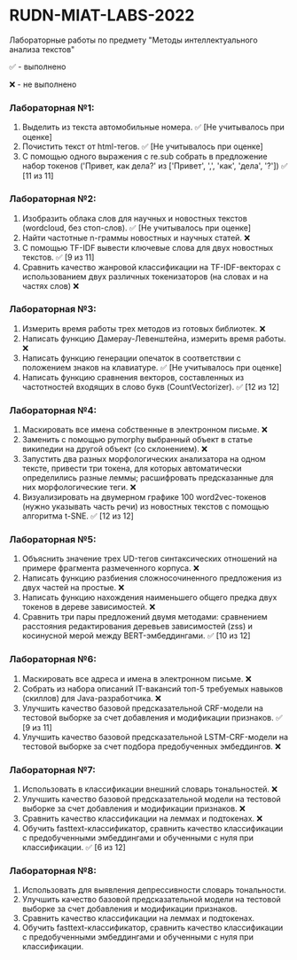 # RUDN-MIAT-LABS-2022
Лабораторные работы по предмету "Методы интеллектуального анализа текстов"

:white_check_mark: - выполнено

:x: - не выполнено 

### Лабораторная №1:
1.	Выделить из текста автомобильные номера. :white_check_mark: [Не учитывалось при оценке]
2.	Почистить текст от html-тегов. :white_check_mark: [Не учитывалось при оценке]
3.	С помощью одного выражения с re.sub собрать в предложение набор токенов ('Привет, как дела?' из ['Привет', ',', 'как', 'дела', '?']) :white_check_mark: [11 из 11]

### Лабораторная №2:
1.	Изобразить облака слов для научных и новостных текстов (wordcloud, без стоп-слов). :white_check_mark: [Не учитывалось при оценке]
2.	Найти частотные n-граммы новостных и научных статей. :x:
3.	С помощью TF-IDF вывести ключевые слова для двух новостных текстов. :white_check_mark: [9 из 11]
4.	Сравнить качество жанровой классификации на TF-IDF-векторах с использованием двух различных токенизаторов (на словах и на частях слов) :x:

### Лабораторная №3:
1.	Измерить время работы трех методов из готовых библиотек. :x:
2.	Написать функцию Дамерау-Левенштейна, измерить время работы. :x:
3.	Написать функцию генерации опечаток в соответствии с положением знаков на клавиатуре. :white_check_mark: [Не учитывалось при оценке]
4.	Написать функцию сравнения векторов, составленных из частотностей входящих в слово букв (CountVectorizer). :white_check_mark: [12 из 12]

### Лабораторная №4:
1.	Маскировать все имена собственные в электронном письме. :x:
2.	Заменить с помощью pymorphy выбранный объект в статье википедии на другой объект (со склонением). :x:
3.	Запустить два разных морфологических анализатора на одном тексте, привести три токена, для которых автоматически определились разные леммы; расшифровать предсказанные для них морфологические теги. :x:
4.	Визуализировать на двумерном графике 100 word2vec-токенов (нужно указывать часть речи) из новостных текстов с помощью алгоритма t-SNE. :white_check_mark: [12 из 12]

### Лабораторная №5:
1.	Объяснить значение трех UD-тегов синтаксических отношений на примере фрагмента размеченного корпуса. :x:
2.	Написать функцию разбиения сложносочиненного предложения из двух частей на простые. :x:
3.	Написать функцию нахождения наименьшего общего предка двух токенов в дереве зависимостей. :x:
4.	Сравнить три пары предложений двумя методами: сравнением расстояния редактирования деревьев зависимостей (zss) и косинусной мерой между BERT-эмбеддингами. :white_check_mark: [10 из 12]

### Лабораторная №6:
1.	Маскировать все адреса и имена в электронном письме. :x:
2.	Собрать из набора описаний IT-вакансий топ-5 требуемых навыков (скиллов) для Java-разработчика. :x:
3.	Улучшить качество базовой предсказательной CRF-модели на тестовой выборке за счет добавления и модификации признаков. :white_check_mark: [9 из 11]
4.	Улучшить качество базовой предсказательной LSTM-CRF-модели на тестовой выборке за счет подбора предобученных эмбеддингов. :x:

### Лабораторная №7:
1.	Использовать в классификации внешний словарь тональностей. :x:
2.	Улучшить качество базовой предсказательной модели на тестовой выборке за счет добавления и модификации признаков. :x:
3.	Сравнить качество классификации на леммах и подтокенах. :x:
4.	Обучить fasttext-классификатор, сравнить качество классификации с предобученными эмбеддингами и обученными с нуля при классификации. :white_check_mark: [6 из 12]

### Лабораторная №8:
1.	Использовать для выявления депрессивности словарь тональности.
2.	Улучшить качество базовой предсказательной модели на тестовой выборке за счет добавления и модификации признаков.
3.	Сравнить качество классификации на леммах и подтокенах.
4.	Обучить fasttext-классификатор, сравнить качество классификации с предобученными эмбеддингами и обученными с нуля при классификации.
